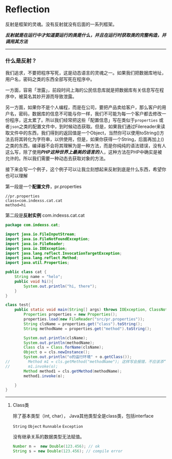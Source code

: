 # Reflection

反射是框架的灵魂。没有反射就没有后面的一系列框架。

***反射就是在运行中才知道要运行的类是什么，并且在运行时获取类的完整构造，并调用其方法***

---



### **什么是反射？**

我们追求，不要把程序写死，这是动态语言的灵魂之一。如果我们把数据库地址，用户名，密码之类的东西全部写死在程序中。

一方面，容易「泄露」，前段时间上海的公民信息库就是把数据库有关信息写在程序中，被莫名其妙开源而导致泄露。

另一方面，如果你不是个人编程，而是在公司，要把产品卖给客户，那么客户的用户名，密码，数据库的信息不可能与你一样，我们不可能为每一个客户都去修改一份程序，这太累了。所以我们经常把这些「配置信息」写在类似于`properties` 或者`json`之类的配置文件中，到时候动态获取。但是，如果我们通过Filereader来读取文件中的东西，我们得到的返回值是一个Object，当然你可以使用toString()方法去将其转化为字符串，以供使用，但是，如果你获得一个String，后面再加上()之类的东西，编译器不会将其理解为是一种方法，而是你纯纯的语法错误，没有人这么写，除了使用***PHP这种世界上最美的语言的***人，这种方法在PHP中确实是被允许的。所以我们需要一种动态去获取对象的方法。

接下来会写一个例子，这个例子可以让我立刻想起来反射到底是什么东西，希望你也可以理解

第一段是一个**配置文件**，pr.properties

```properties
//pr.properties
class=com.indexss.cat.cat
method=hi
```

第二段是**反射实例** com.indexss.cat.cat

```java
package com.indexss.cat;

import java.io.FileInputStream;
import java.io.FileNotFoundException;
import java.io.FileReader;
import java.io.IOException;
import java.lang.reflect.InvocationTargetException;
import java.lang.reflect.Method;
import java.util.Properties;

public class cat {
    String name = "helo";
    public void hi(){
        System.out.println("hi, there");
    }
}

class test{
    public static void main(String[] args) throws IOException, ClassNotFoundException, InstantiationException, IllegalAccessException, NoSuchMethodException, InvocationTargetException {
        Properties properties = new Properties();
        properties.load(new FileReader("src/pr.properties"));
        String clsName = properties.get("class").toString();
        String methodName = properties.get("method").toString();

        System.out.println(clsName);
        System.out.println(methodName);
        Class cls = Class.forName(clsName);
        Object o = cls.newInstance();
        System.out.println("o的运行环境" + o.getClass());
//        Method m1 = cls.getMethod("methodName"); 这样写会报错，不应该添“”
//        m1.invoke(o);
        Method method1 = cls.getMethod(methodName);
        method1.invoke(o);

    }
}

```

---



1. Class类

   除了基本类型（int, char）， Java其他类型全是class类，包括interface

   `String` `Object` `Runnable` `Exception`

   没有继承关系的数据类型无法赋值。

   ```java
   Number n =  new Double(123.456); // ok
   String s = new Double(123.456); // compile error
   ```

   
